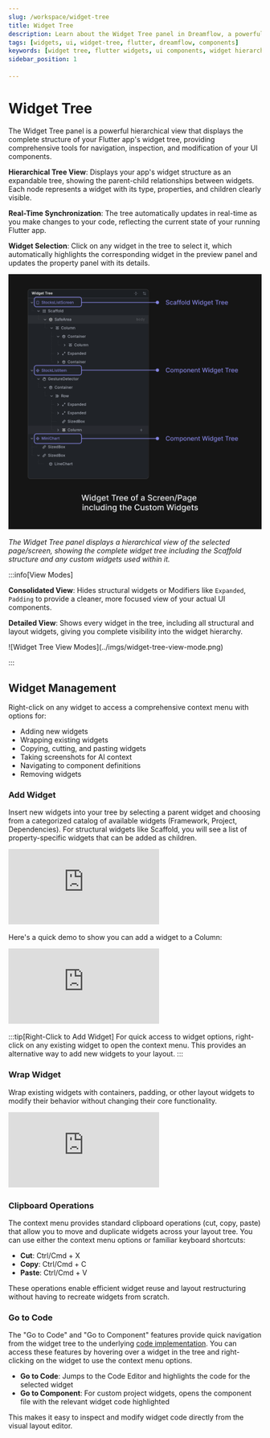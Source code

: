 ```yaml
---
slug: /workspace/widget-tree
title: Widget Tree 
description: Learn about the Widget Tree panel in Dreamflow, a powerful hierarchical view that displays and helps you manage your Flutter app's widget structure
tags: [widgets, ui, widget-tree, flutter, dreamflow, components]
keywords: [widget tree, flutter widgets, ui components, widget hierarchy, widget management, widget structure, dreamflow interface, widget navigation, widget properties, widget selection]
sidebar_position: 1

---
```


# Widget Tree

The Widget Tree panel is a powerful hierarchical view that displays the complete structure of your Flutter app's widget tree, providing comprehensive tools for navigation, inspection, and modification of your UI components.

**Hierarchical Tree View**: Displays your app's widget structure as an expandable tree, showing the parent-child relationships between widgets. Each node represents a widget with its type, properties, and children clearly visible.

**Real-Time Synchronization**: The tree automatically updates in real-time as you make changes to your code, reflecting the current state of your running Flutter app.

**Widget Selection**: Click on any widget in the tree to select it, which automatically highlights the corresponding widget in the preview panel and updates the property panel with its details.

![Widget Tree Panel](../imgs/widget-tree.png)

*The Widget Tree panel displays a hierarchical view of the selected page/screen, showing the complete widget tree including the Scaffold structure and any custom widgets used within it.*


:::info[View Modes]

**Consolidated View**: Hides structural widgets or Modifiers like `Expanded`, `Padding` to provide a cleaner, more focused view of your actual UI components.

**Detailed View**: Shows every widget in the tree, including all structural and layout widgets, giving you complete visibility into the widget hierarchy.
<p></p>
![Widget Tree View Modes](../imgs/widget-tree-view-mode.png)


:::


## Widget Management

Right-click on any widget to access a comprehensive context menu with options for:
- Adding new widgets
- Wrapping existing widgets
- Copying, cutting, and pasting widgets
- Taking screenshots for AI context
- Navigating to component definitions
- Removing widgets

### Add Widget
Insert new widgets into your tree by selecting a parent widget and choosing from a categorized catalog of available widgets (Framework, Project, Dependencies). For structural widgets like Scaffold, you will see a list of property-specific widgets that can be added as children.


<div style={{
    position: 'relative',
    paddingBottom: 'calc(50.67989417989418% + 41px)', // Keeps the aspect ratio and additional padding
    height: 0,
    width: '100%'}}>
    <iframe 
        src="https://demo.arcade.software/Xb10bs310XYTGNS6Uf1H?embed&show_copy_link=true"
        title=""
        style={{
            position: 'absolute',
            top: 0,
            left: 0,
            width: '100%',
            height: '100%',
            colorScheme: 'light'
        }}
        frameborder="0"
        loading="lazy"
        webkitAllowFullScreen
        mozAllowFullScreen
        allowFullScreen
        allow="clipboard-write">
    </iframe>
</div>
<p></p>

Here's a quick demo to show you can add a widget to a Column:

<div style={{
    position: 'relative',
    paddingBottom: 'calc(50.67989417989418% + 41px)', // Keeps the aspect ratio and additional padding
    height: 0,
    width: '100%'}}>
    <iframe 
        src="https://demo.arcade.software/3eXOPIUfeFG3StCJv5H4?embed&show_copy_link=true"
        title=""
        style={{
            position: 'absolute',
            top: 0,
            left: 0,
            width: '100%',
            height: '100%',
            colorScheme: 'light'
        }}
        frameborder="0"
        loading="lazy"
        webkitAllowFullScreen
        mozAllowFullScreen
        allowFullScreen
        allow="clipboard-write">
    </iframe>
</div>
<p></p>

:::tip[Right-Click to Add Widget]
For quick access to widget options, right-click on any existing widget to open the context menu. This provides an alternative way to add new widgets to your layout.
:::

### Wrap Widget
Wrap existing widgets with containers, padding, or other layout widgets to modify their behavior without changing their core functionality.

<div style={{
    position: 'relative',
    paddingBottom: 'calc(50.67989417989418% + 41px)', // Keeps the aspect ratio and additional padding
    height: 0,
    width: '100%'}}>
    <iframe 
        src="https://demo.arcade.software/2Hdtm30YQkY9xy4zFhKv?embed&show_copy_link=true"
        title=""
        style={{
            position: 'absolute',
            top: 0,
            left: 0,
            width: '100%',
            height: '100%',
            colorScheme: 'light'
        }}
        frameborder="0"
        loading="lazy"
        webkitAllowFullScreen
        mozAllowFullScreen
        allowFullScreen
        allow="clipboard-write">
    </iframe>
</div>
<p></p>

### Clipboard Operations
The context menu provides standard clipboard operations (cut, copy, paste) that allow you to move and duplicate widgets across your layout tree. You can use either the context menu options or familiar keyboard shortcuts:

- **Cut**: Ctrl/Cmd + X
- **Copy**: Ctrl/Cmd + C  
- **Paste**: Ctrl/Cmd + V

These operations enable efficient widget reuse and layout restructuring without having to recreate widgets from scratch.

### Go to Code
The "Go to Code" and "Go to Component" features provide quick navigation from the widget tree to the underlying [code implementation](../content-panel.md#code-editor). You can access these features by hovering over a widget in the tree and right-clicking on the widget to use the context menu options.

- **Go to Code**: Jumps to the Code Editor and highlights the code for the selected widget
- **Go to Component**: For custom project widgets, opens the component file with the relevant widget code highlighted

This makes it easy to inspect and modify widget code directly from the visual layout editor.
 
